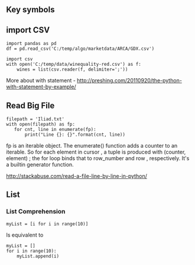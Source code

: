 ## Key symbols


## import CSV
```
import pandas as pd
df = pd.read_csv('C:/temp/algo/marketdata/ARCA/GDX.csv')
```

```
import csv
with open('C:/temp/data/winequality-red.csv') as f:
    wines = list(csv.reader(f, delimiter=';'))
```
More about with statement - http://preshing.com/20110920/the-python-with-statement-by-example/


## Read Big File

```
filepath = 'Iliad.txt'  
with open(filepath) as fp:  
   for cnt, line in enumerate(fp):
       print("Line {}: {}".format(cnt, line))
```
fp is an iterable object. The enumerate() function adds a counter to an iterable. So for each element in cursor , a tuple is produced with (counter, element) ; the for loop binds that to row_number and row , respectively. It's a builtin generator function.

http://stackabuse.com/read-a-file-line-by-line-in-python/

## List

### List Comprehension
```
myList = [i for i in range(10)]
```
Is equivalent to
```
myList = []
for i in range(10):
    myList.append(i)
```

